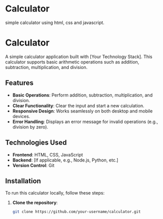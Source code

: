 # Calculator
simple calculator using html, css and javascript.
# Calculator

A simple calculator application built with [Your Technology Stack]. This calculator supports basic arithmetic operations such as addition, subtraction, multiplication, and division.

## Features

- **Basic Operations**: Perform addition, subtraction, multiplication, and division.
- **Clear Functionality**: Clear the input and start a new calculation.
- **Responsive Design**: Works seamlessly on both desktop and mobile devices.
- **Error Handling**: Displays an error message for invalid operations (e.g., division by zero).

## Technologies Used

- **Frontend**: HTML, CSS, JavaScript
- **Backend**: [If applicable, e.g., Node.js, Python, etc.]
- **Version Control**: Git

## Installation

To run this calculator locally, follow these steps:

1. **Clone the repository**:
   ```bash
   git clone https://github.com/your-username/calculator.git
